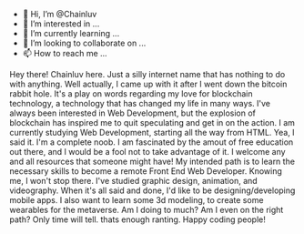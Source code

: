 - 👋 Hi, I’m @Chainluv
- 👀 I’m interested in ...
- 🌱 I’m currently learning ...
- 💞️ I’m looking to collaborate on ...
- 📫 How to reach me ...

<!---
Chainluv/Chainluv is a ✨ special ✨ repository because its `README.md` (this file) appears on your GitHub profile.
You can click the Preview link to take a look at your changes.
--->


Hey there! Chainluv here. Just a silly internet name that has nothing to do with anything. Well actually, I came up with it after I went down the bitcoin rabbit hole.
It's a play on words regarding my love for blockchain technology, a technology that has changed my life in many ways. I've always been interested in Web Development,
but the explosion of blockchain has inspired me to quit speculating and get in on the action. I am currently studying Web Development, starting all the way from HTML.
Yea, I said it. I'm a complete noob. I am fascinated by the amout of free education out there, and I would be a fool not to take advantage of it. I welcome any and all 
resources that someone might have! My intended path is to learn the necessary skills to become a remote Front End Web Developer. Knowing me, I won't stop there. I've studied
graphic design, animation, and videography. When it's all said and done, I'd like to be designing/developing mobile apps. I also want to learn some 3d modeling, to create
some wearables for the metaverse. Am I doing to much? Am I even on the right path? Only time will tell. thats enough ranting. Happy coding people!
